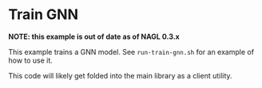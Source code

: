 # Train GNN

**NOTE: this example is out of date as of NAGL 0.3.x**

This example trains a GNN model.
See `run-train-gnn.sh` for an example of how to use it.

This code will likely get folded into the main library as a client utility.
